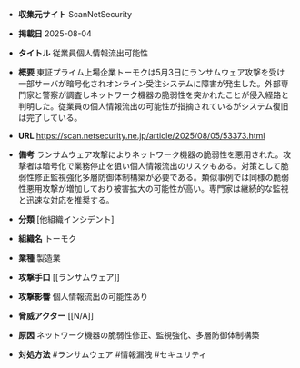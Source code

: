 - **収集元サイト**
ScanNetSecurity

- **掲載日**
2025-08-04

- **タイトル**
従業員個人情報流出可能性

- **概要**
東証プライム上場企業トーモクは5月3日にランサムウェア攻撃を受け一部サーバが暗号化されオンライン受注システムに障害が発生した。外部専門家と警察が調査しネットワーク機器の脆弱性を突かれたことが侵入経路と判明した。従業員の個人情報流出の可能性が指摘されているがシステム復旧は完了している。

- **URL**
https://scan.netsecurity.ne.jp/article/2025/08/05/53373.html

- **備考**
ランサムウェア攻撃によりネットワーク機器の脆弱性を悪用された。攻撃者は暗号化で業務停止を狙い個人情報流出のリスクもある。対策として脆弱性修正監視強化多層防御体制構築が必要である。類似事例では同様の脆弱性悪用攻撃が増加しており被害拡大の可能性が高い。専門家は継続的な監視と迅速な対応を推奨する。

- **分類**
[他組織インシデント]

- **組織名**
トーモク

- **業種**
製造業

- **攻撃手口**
[[ランサムウェア]]

- **攻撃影響**
個人情報流出の可能性あり

- **脅威アクター**
[[N/A]]

- **原因**
ネットワーク機器の脆弱性修正、監視強化、多層防御体制構築

- **対処方法**
#ランサムウェア #情報漏洩 #セキュリティ
